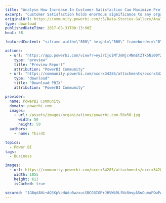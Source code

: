 ```yaml
---
title: "Analyse How Increase In Customer Satisfaction Can Maximize Profitability"
excerpt: "Customer Satisfaction holds enormous significance to any organization, since it has a direct impact on the Bottom Line, unlike other contributors"
originalUrl: https://community.powerbi.com/t5/Data-Stories-Gallery/Analyse-How-Increase-In-Customer-Satisfaction-Can-Maximize/m-p/243229
type: download
publishedDateTime: 2017-08-31T08:13:00Z
heat: 58

featuredContent: "<iframe width=\"800\" height=\"500\" frameborder=\"0\" src=\"https://app.powerbi.com/view?r=eyJrIjoiMTJmNjc4NmEtZTk5Ni00Y2Q2LTg0NzEtZWU4YWMzNWFhMDM4IiwidCI6IjRkNDg5YzRmLWMwMDMtNDJjZC1hMTZkLTdlM2QwMjFkODFiZiIsImMiOjN9\"></iframe>"

actions:
  - url: "https://app.powerbi.com/view?r=eyJrIjoiMTJmNjc4NmEtZTk5Ni00Y2Q2LTg0NzEtZWU4YWMzNWFhMDM4IiwidCI6IjRkNDg5YzRmLWMwMDMtNDJjZC1hMTZkLTdlM2QwMjFkODFiZiIsImMiOjN9"
    type: "preview"
    title: "Preview Report"
    attribution: "PowerBI Community"
  - url: "https://community.powerbi.com/oxcrx34285/attachments/oxcrx34285/DataStoriesGallery/1081/2/Third%20I%20-%20Customer%20Satisfaction%20-%20What%20If%20Analysis.pbix"
    type: "download"
    title: "Download PBIX"
    attribution: "PowerBI Community"

provider:
  name: PowerBI Community
  domain: powerbi.com
  images:
    - url: /assets/images/organizations/powerbi.com-50x50.jpg
      width: 50
      height: 50
  authors:
    - name: ThirdI

topics:
  - Power BI
tags:
  - Business

images:
  - url: https://community.powerbi.com/oxcrx34285/attachments/oxcrx34285/DataStoriesGallery/1081/3/Third%20I%20-%20Customer%20Satisfaction%20-%20What%20If%20Analysis.PNG
    width: 1055
    height: 613
    isCached: true

secured: "1G8qdANi+AQ3KpVpHWdu0wzxucSBCO8IGP+JHVW49LfNz8mvpA5uOumuFOwPAr8KaqFPayfh+NEqdOmLKvsTXYGerjqIPnc+ArlEkZCiMscxtBb5X/6XWL98yfSow53qCN/NBqyZl6zhA+9xUQNdGkd9O88hasm9EpT6SLELumE5MjMF+9v6TntOoF3495jTsKY1CA3ZRz7RWuTKmjWgJoM70Y8n4VEmbjJLVo7CrLVPLW6EDitXU7r7EihOmWMXfdG7jqH1XT7wgDzN5fADQU9H8FtFXtPrMBndOsdMMjhXhX3DP0ZUP8UXprVVN4KgZMtffFaPFibhdnteMwFVCTrviRcOQs6oFosN5rdUYv3zcVsF6bdJL2M2P3TYxAGlD39jlNiJb69qkXa0QXdkoxg4jTw9GzXYp86qgpSAEgg=;m7H5/xEQ3hu+STCtDydh2Q=="
---
```


